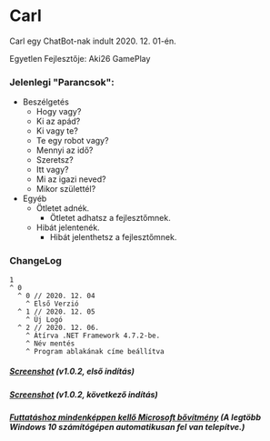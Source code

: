 # Carl

Carl  egy ChatBot-nak indult 2020. 12. 01-én.

Egyetlen Fejlesztője: Aki26 GamePlay

### Jelenlegi "Parancsok":
+ Beszélgetés
  + Hogy vagy?
  + Ki az apád?
  + Ki vagy te?
  + Te egy robot vagy?
  + Mennyi az idő?
  + Szeretsz?
  + Itt vagy?
  + Mi az igazi neved?
  + Mikor születtél?
+ Egyéb
  + Ötletet adnék.
    + Ötletet adhatsz a fejlesztőmnek.
  + Hibát jelentenék.
    + Hibát jelenthetsz a fejlesztőmnek.

### ChangeLog

```
1
^ 0
  ^ 0 // 2020. 12. 04
    ^ Első Verzió
  ^ 1 // 2020. 12. 05
    ^ Új Logó
  ^ 2 // 2020. 12. 06.
    ^ Átírva .NET Framework 4.7.2-be.
    ^ Név mentés
    ^ Program ablakának címe beállítva
```

##### [Screenshot](https://cdn.discordapp.com/attachments/773638580567539723/785118754249637888/unknown.png) (v1.0.2, első indítás)
##### [Screenshot](https://cdn.discordapp.com/attachments/773638580567539723/785119331267772416/unknown.png) (v1.0.2, következő indítás)

##### [Futtatáshoz mindenképpen kellő Microsoft bővítmény](https://download.visualstudio.microsoft.com/download/pr/513acf37-8da2-497d-bdaa-84d6e33c1fee/eb7b010350df712c752f4ec4b615f89d/windowsdesktop-runtime-3.1.10-win-x64.exe) (A legtöbb Windows 10 számítógépen automatikusan fel van telepítve.)

